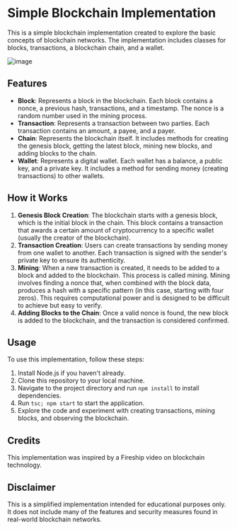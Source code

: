 # Simple Blockchain Implementation

This is a simple blockchain implementation created to explore the basic concepts of blockchain networks. The implementation includes classes for blocks, transactions, a blockchain chain, and a wallet.

![image](https://github.com/alexindevs/simple-blockchain/assets/122297619/f862bf66-48a9-48ee-af02-f22b1bc4c8aa)


## Features

- **Block**: Represents a block in the blockchain. Each block contains a nonce, a previous hash, transactions, and a timestamp. The nonce is a random number used in the mining process.
- **Transaction**: Represents a transaction between two parties. Each transaction contains an amount, a payee, and a payer.
- **Chain**: Represents the blockchain itself. It includes methods for creating the genesis block, getting the latest block, mining new blocks, and adding blocks to the chain.
- **Wallet**: Represents a digital wallet. Each wallet has a balance, a public key, and a private key. It includes a method for sending money (creating transactions) to other wallets.

## How it Works

1. **Genesis Block Creation**: The blockchain starts with a genesis block, which is the initial block in the chain. This block contains a transaction that awards a certain amount of cryptocurrency to a specific wallet (usually the creator of the blockchain).
2. **Transaction Creation**: Users can create transactions by sending money from one wallet to another. Each transaction is signed with the sender's private key to ensure its authenticity.
3. **Mining**: When a new transaction is created, it needs to be added to a block and added to the blockchain. This process is called mining. Mining involves finding a nonce that, when combined with the block data, produces a hash with a specific pattern (in this case, starting with four zeros). This requires computational power and is designed to be difficult to achieve but easy to verify.
4. **Adding Blocks to the Chain**: Once a valid nonce is found, the new block is added to the blockchain, and the transaction is considered confirmed.

## Usage

To use this implementation, follow these steps:

1. Install Node.js if you haven't already.
2. Clone this repository to your local machine.
3. Navigate to the project directory and run `npm install` to install dependencies.
4. Run `tsc; npm start` to start the application.
5. Explore the code and experiment with creating transactions, mining blocks, and observing the blockchain.

## Credits

This implementation was inspired by a Fireship video on blockchain technology.

## Disclaimer

This is a simplified implementation intended for educational purposes only. It does not include many of the features and security measures found in real-world blockchain networks.
